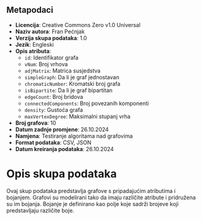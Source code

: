 ## Metapodaci

- **Licencija**: Creative Commons Zero v1.0 Universal
- **Naziv autora**: Fran Pećnjak
- **Verzija skupa podataka**: 1.0
- **Jezik**: Engleski
- **Opis atributa**:
  - `id`: Identifikator grafa
  - `vNum`: Broj vrhova
  - `adjMatrix`: Matrica susjedstva
  - `simpleGraph`: Da li je graf jednostavan
  - `chromaticNumber`: Kromatski broj grafa
  - `isBipartite`: Da li je graf bipartitan
  - `edgeCount`: Broj bridova
  - `connectedComponents`: Broj povezanih komponenti
  - `density`: Gustoća grafa
  - `maxVertexDegree`: Maksimalni stupanj vrha
- **Broj grafova**: 10
- **Datum zadnje promjene**: 26.10.2024
- **Namjena**: Testiranje algoritama nad grafovima
- **Format podataka**: CSV, JSON
- **Datum kreiranja podataka**: 26.10.2024

# Opis skupa podataka

Ovaj skup podataka predstavlja grafove s pripadajućim atributima i bojanjem. Grafovi su modelirani tako da imaju različite atribute i pridružena su im bojanja. Bojanje je definirano kao polje koje sadrži brojeve koji predstavljaju različite boje.
